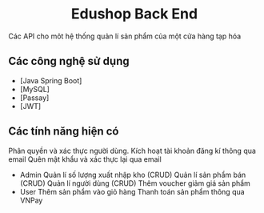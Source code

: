 <h1 id="title" align="center">Edushop Back End</h1>

Các API cho môt hệ thống quản lí sản phẩm của một cửa hàng tạp hóa 

<h2>Các công nghệ sử dụng</h2>

- [Java Spring Boot]
- [MySQL]
- [Passay]
- [JWT]

<h2>Các tính năng hiện có</h2>

Phân quyền và xác thực người dùng.
Kích hoạt tài khoản đăng kí thông qua email
Quên mật khẩu và xác thực lại qua email
- Admin
Quản lí số lượng xuất nhập kho (CRUD)
Quản lí sản phẩm bán (CRUD)
Quản lí người dùng (CRUD)
Thêm voucher giảm giá sản phẩm 
- User
Thêm sản phẩm vào giỏ hàng
Thanh toán sản phẩm thông qua VNPay
